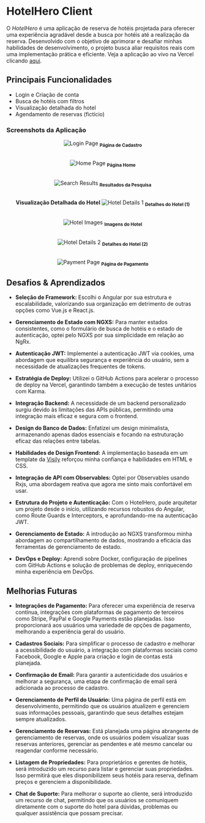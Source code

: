 # HotelHero Client

O *HotelHero* é uma aplicação de reserva de hotéis projetada para oferecer uma experiência agradável desde a busca por hotéis até a realização da reserva. Desenvolvido com o objetivo de aprimorar e desafiar minhas habilidades de desenvolvimento, o projeto busca aliar requisitos reais com uma implementação prática e eficiente. Veja a aplicação ao vivo na Vercel clicando [aqui](https://hotelhero.vercel.app/).

## Principais Funcionalidades
- Login e Criação de conta
- Busca de hotéis com filtros
- Visualização detalhada do hotel
- Agendamento de reservas (fictício)

### Screenshots da Aplicação

<div align="center">

  ![Login Page](./public/signup.png)
  <sub>**Página de Cadastro**</sub><br><br>

  ![Home Page](./public/home.png)
  <sub>**Página Home**</sub><br><br>

  ![Search Results](./public/search-results.png)
  <sub>**Resultados da Pesquisa**</sub><br><br>

  **Visualização Detalhada do Hotel**
  ![Hotel Details 1](./public/hotel-details-1.png)
  <sub>**Detalhes do Hotel (1)**</sub><br><br>

  ![Hotel Images](./public/hotel-photos.png)
  <sub>**Imagens do Hotel**</sub><br><br>

  ![Hotel Details 2](./public/hotel-details-2.png)
  <sub>**Detalhes do Hotel (2)**</sub><br><br>

  ![Payment Page](./public/checkout.png)
  <sub>**Página de Pagamento**</sub>

</div>

<!-- ## Índice
- [Desafios & Aprendizados](#desafios-e-aprendizados)
- [Melhorias Futuras](#melhorias-futuras) -->

## Desafios & Aprendizados
- **Seleção de Framework:** Escolhi o Angular por sua estrutura e escalabilidade, valorizando sua organização em detrimento de outras opções como Vue.js e React.js.

- **Gerenciamento de Estado com NGXS:** Para manter estados consistentes, como o formulário de busca de hotéis e o estado de autenticação, optei pelo NGXS por sua simplicidade em relação ao NgRx.

- **Autenticação JWT:** Implementei a autenticação JWT via cookies, uma abordagem que equilibra segurança e experiência do usuário, sem a necessidade de atualizações frequentes de tokens.

- **Estratégia de Deploy:** Utilizei o GitHub Actions para acelerar o processo de deploy na Vercel, garantindo também a execução de testes unitários com Karma.

- **Integração Backend:** A necessidade de um backend personalizado surgiu devido às limitações das APIs públicas, permitindo uma integração mais eficaz e segura com o frontend.

- **Design do Banco de Dados:** Enfatizei um design minimalista, armazenando apenas dados essenciais e focando na estruturação eficaz das relações entre tabelas.

- **Habilidades de Design Frontend:** A implementação baseada em um template da [Visily](https://www.visily.ai/) reforçou minha confiança e habilidades em HTML e CSS.

- **Integração de API com Observables:** Optei por Observables usando Rxjs, uma abordagem reativa que agora me sinto mais confortável em usar.

- **Estrutura do Projeto e Autenticação:** Com o HotelHero, pude arquitetar um projeto desde o início, utilizando recursos robustos do Angular, como Route Guards e Interceptors, e aprofundando-me na autenticação JWT.

- **Gerenciamento de Estado:** A introdução ao NGXS transformou minha abordagem ao compartilhamento de dados, mostrando a eficácia das ferramentas de gerenciamento de estado.

- **DevOps e Deploy:** Aprendi sobre Docker, configuração de pipelines com GitHub Actions e solução de problemas de deploy, enriquecendo minha experiência em DevOps.

## Melhorias Futuras
- **Integrações de Pagamento:** Para oferecer uma experiência de reserva contínua, integrações com plataformas de pagamento de terceiros como Stripe, PayPal e Google Payments estão planejadas. Isso proporcionará aos usuários uma variedade de opções de pagamento, melhorando a experiência geral do usuário.

- **Cadastros Sociais:** Para simplificar o processo de cadastro e melhorar a acessibilidade do usuário, a integração com plataformas sociais como Facebook, Google e Apple para criação e login de contas está planejada.

- **Confirmação de Email:** Para garantir a autenticidade dos usuários e melhorar a segurança, uma etapa de confirmação de email será adicionada ao processo de cadastro.

- **Gerenciamento de Perfil do Usuário:** Uma página de perfil está em desenvolvimento, permitindo que os usuários atualizem e gerenciem suas informações pessoais, garantindo que seus detalhes estejam sempre atualizados.

- **Gerenciamento de Reservas:** Está planejada uma página abrangente de gerenciamento de reservas, onde os usuários podem visualizar suas reservas anteriores, gerenciar as pendentes e até mesmo cancelar ou reagendar conforme necessário.

- **Listagem de Propriedades:** Para proprietários e gerentes de hotéis, será introduzido um recurso para listar e gerenciar suas propriedades. Isso permitirá que eles disponibilizem seus hotéis para reserva, definam preços e gerenciem a disponibilidade.

- **Chat de Suporte:** Para melhorar o suporte ao cliente, será introduzido um recurso de chat, permitindo que os usuários se comuniquem diretamente com o suporte do hotel para dúvidas, problemas ou qualquer assistência que possam precisar.
